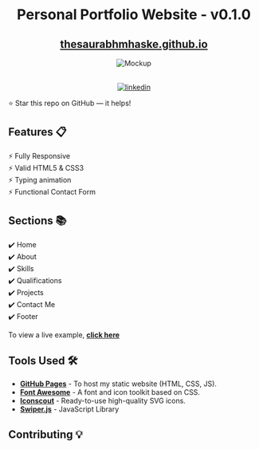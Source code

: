 <div align="center">

<h1>Personal Portfolio Website - v0.1.0</h1>

<h2>
  <a href="https://thesaurabhmhaske.github.io/">thesaurabhmhaske.github.io</a>
</h2>

<div align="center">
  <img alt="Mockup" src="https://user-images.githubusercontent.com/64855541/148080556-ec9d5062-1092-4bd4-ba12-82a153e32985.png" />
</div>

<br/>

<a href="https://www.linkedin.com/in/saurabh-mhaske-49b011202/"><img src="https://img.shields.io/badge/ask%20me-linkedin-1abc9c.svg" alt="linkedin"></a>

</div>

⭐ Star this repo on GitHub — it helps!

## Features 📋

⚡️ Fully Responsive\
⚡️ Valid HTML5 & CSS3\
⚡️ Typing animation\
⚡️ Functional Contact Form

## Sections 📚

✔️ Home\
✔️ About\
✔️ Skills \
✔️ Qualifications \
✔️ Projects\
✔️ Contact Me\
✔️ Footer

To view a live example, **[click here](https://thesaurabhmhaske.github.io/)**

## Tools Used 🛠️

- [**GitHub Pages**](https://docs.github.com/en/pages) - To host my static website (HTML, CSS, JS).
- [**Font Awesome**](https://fontawesome.com/) - A font and icon toolkit based on CSS.
- [**Iconscout**](https://iconscout.com/unicons) - Ready-to-use high-quality SVG icons.
- [**Swiper.js**](https://swiperjs.com/) - JavaScript Library

## Contributing 💡

